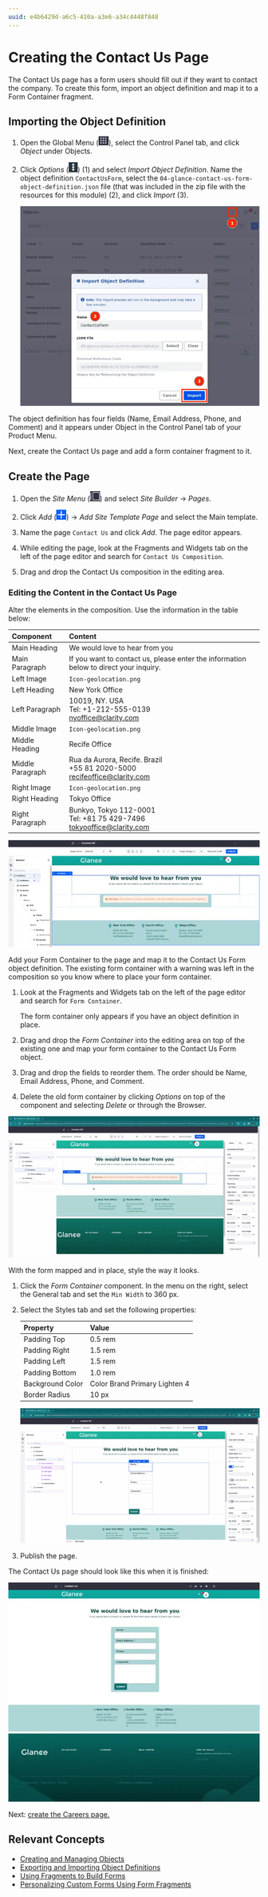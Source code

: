```yaml
---
uuid: e4b6429d-a6c5-410a-a3e6-a34c4448f848
---
```

# Creating the Contact Us Page

The Contact Us page has a form users should fill out if they want to contact the company. To create this form, import an object definition and map it to a Form Container fragment.

## Importing the Object Definition

1. Open the Global Menu (![Global Menu](../../images/icon-applications-menu.png)), select the Control Panel tab, and click *Object* under Objects.

1. Click *Options* (![Options](../../images/icon-options.png)) (1) and select *Import Object Definition*. Name the object definition `ContactUsForm`, select the `04-glance-contact-us-form-object-definition.json` file (that was included in the zip file with the resources for this module) (2), and click *Import* (3).

   ![Import the object definition.](./creating-the-contact-us-page/images/01.png)

The object definition has four fields (Name, Email Address, Phone, and Comment) and it appears under Object in the Control Panel tab of your Product Menu.

Next, create the Contact Us page and add a form container fragment to it.

## Create the Page

1. Open the *Site Menu* (![Site Menu](../../images/icon-product-menu.png)) and select *Site Builder* &rarr; *Pages*.

1. Click *Add* (![Add icon](../../images/icon-add.png)) &rarr; *Add Site Template Page* and select the Main template.

1. Name the page `Contact Us` and click *Add*. The page editor appears. 

1. While editing the page, look at the Fragments and Widgets tab on the left of the page editor and search for `Contact Us Composition`.

1. Drag and drop the Contact Us composition in the editing area.

### Editing the Content in the Contact Us Page

Alter the elements in the composition. Use the information in the table below:

| Component | Content |
| :--- | :--- |
| Main Heading | We would love to hear from you |
| Main Paragraph | If you want to contact us, please enter the information below to direct your inquiry. |
| Left Image | `Icon-geolocation.png` |
| Left Heading | New York Office |
| Left Paragraph | 10019, NY. USA <br> Tel: +1-212-555-0139 <br> nyoffice@clarity.com |
| Middle Image | `Icon-geolocation.png` |
| Middle Heading | Recife Office |
| Middle Paragraph | Rua da Aurora, Recife. Brazil <br> +55 81 2020-5000 <br> recifeoffice@clarity.com |
| Right Image | `Icon-geolocation.png` |
| Right Heading | Tokyo Office |
| Right Paragraph | Bunkyo, Tokyo 112-0001 <br> Tel: +81 75 429-7496 <br> tokyooffice@clarity.com |

![The Contact Us page after the information is entered.](./creating-the-contact-us-page/images/02.png)

Add your Form Container to the page and map it to the Contact Us Form object definition. The existing form container with a warning was left in the composition so you know where to place your form container.

<!-- Or is it better to take the container out of the composition and tell the user to place the fragment in the container? -->

<!-- No, this is good. -Rich -->

1. Look at the Fragments and Widgets tab on the left of the page editor and search for `Form Container`.

   The form container only appears if you have an object definition in place.

1. Drag and drop the *Form Container* into the editing area on top of the existing one and map your form container to the Contact Us Form object.

1. Drag and drop the fields to reorder them. The order should be Name, Email Address, Phone, and Comment.

1. Delete the old form container by clicking *Options* on top of the component and selecting *Delete* or through the Browser.

![Add a form container to the page and map it to the Contact Us Form object.](./creating-the-contact-us-page/images/03.gif)

With the form mapped and in place, style the way it looks.

1. Click the *Form Container* component. In the menu on the right, select the General tab and set the `Min Width` to 360 px.

1. Select the Styles tab and set the following properties:

   | Property | Value |
   | :--- | :--- |
   | Padding Top | 0.5 rem |
   | Padding Right | 1.5 rem |
   | Padding Left | 1.5 rem |
   | Padding Bottom | 1.0 rem |
   | Background Color | Color Brand Primary Lighten 4 |
   | Border Radius | 10 px |

   ![Style the form.](./creating-the-contact-us-page/images/04.gif)

   <!-- Are you sure this is a best practice? -Rich -->

1. Publish the page.

The Contact Us page should look like this when it is finished:

![The Contact Us page should look like this when it's finished.](./creating-the-contact-us-page/images/05.png)

Next: [create the Careers page.](./creating-the-careers-page.md)

## Relevant Concepts

- [Creating and Managing Objects](https://learn.liferay.com/web/guest/w/dxp/building-applications/objects/creating-and-managing-objects)
- [Exporting and Importing Object Definitions](https://learn.liferay.com/web/guest/w/dxp/building-applications/objects/creating-and-managing-objects/exporting-and-importing-object-definitions)
- [Using Fragments to Build Forms](https://learn.liferay.com/web/guest/w/dxp/building-applications/objects/using-fragments-to-build-forms)
- [Personalizing Custom Forms Using Form Fragments](https://learn.liferay.com/web/guest/w/dxp/site-building/creating-pages/page-fragments-and-widgets/using-fragments/personalizing-custom-forms-using-form-fragments)
